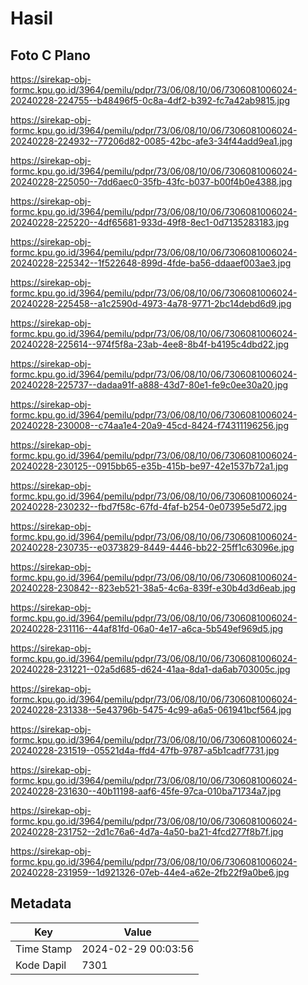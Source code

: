 # Hasil

## Foto C Plano

https://sirekap-obj-formc.kpu.go.id/3964/pemilu/pdpr/73/06/08/10/06/7306081006024-20240228-224755--b48496f5-0c8a-4df2-b392-fc7a42ab9815.jpg

https://sirekap-obj-formc.kpu.go.id/3964/pemilu/pdpr/73/06/08/10/06/7306081006024-20240228-224932--77206d82-0085-42bc-afe3-34f44add9ea1.jpg

https://sirekap-obj-formc.kpu.go.id/3964/pemilu/pdpr/73/06/08/10/06/7306081006024-20240228-225050--7dd6aec0-35fb-43fc-b037-b00f4b0e4388.jpg

https://sirekap-obj-formc.kpu.go.id/3964/pemilu/pdpr/73/06/08/10/06/7306081006024-20240228-225220--4df65681-933d-49f8-8ec1-0d7135283183.jpg

https://sirekap-obj-formc.kpu.go.id/3964/pemilu/pdpr/73/06/08/10/06/7306081006024-20240228-225342--1f522648-899d-4fde-ba56-ddaaef003ae3.jpg

https://sirekap-obj-formc.kpu.go.id/3964/pemilu/pdpr/73/06/08/10/06/7306081006024-20240228-225458--a1c2590d-4973-4a78-9771-2bc14debd6d9.jpg

https://sirekap-obj-formc.kpu.go.id/3964/pemilu/pdpr/73/06/08/10/06/7306081006024-20240228-225614--974f5f8a-23ab-4ee8-8b4f-b4195c4dbd22.jpg

https://sirekap-obj-formc.kpu.go.id/3964/pemilu/pdpr/73/06/08/10/06/7306081006024-20240228-225737--dadaa91f-a888-43d7-80e1-fe9c0ee30a20.jpg

https://sirekap-obj-formc.kpu.go.id/3964/pemilu/pdpr/73/06/08/10/06/7306081006024-20240228-230008--c74aa1e4-20a9-45cd-8424-f74311196256.jpg

https://sirekap-obj-formc.kpu.go.id/3964/pemilu/pdpr/73/06/08/10/06/7306081006024-20240228-230125--0915bb65-e35b-415b-be97-42e1537b72a1.jpg

https://sirekap-obj-formc.kpu.go.id/3964/pemilu/pdpr/73/06/08/10/06/7306081006024-20240228-230232--fbd7f58c-67fd-4faf-b254-0e07395e5d72.jpg

https://sirekap-obj-formc.kpu.go.id/3964/pemilu/pdpr/73/06/08/10/06/7306081006024-20240228-230735--e0373829-8449-4446-bb22-25ff1c63096e.jpg

https://sirekap-obj-formc.kpu.go.id/3964/pemilu/pdpr/73/06/08/10/06/7306081006024-20240228-230842--823eb521-38a5-4c6a-839f-e30b4d3d6eab.jpg

https://sirekap-obj-formc.kpu.go.id/3964/pemilu/pdpr/73/06/08/10/06/7306081006024-20240228-231116--44af81fd-06a0-4e17-a6ca-5b549ef969d5.jpg

https://sirekap-obj-formc.kpu.go.id/3964/pemilu/pdpr/73/06/08/10/06/7306081006024-20240228-231221--02a5d685-d624-41aa-8da1-da6ab703005c.jpg

https://sirekap-obj-formc.kpu.go.id/3964/pemilu/pdpr/73/06/08/10/06/7306081006024-20240228-231338--5e43796b-5475-4c99-a6a5-061941bcf564.jpg

https://sirekap-obj-formc.kpu.go.id/3964/pemilu/pdpr/73/06/08/10/06/7306081006024-20240228-231519--05521d4a-ffd4-47fb-9787-a5b1cadf7731.jpg

https://sirekap-obj-formc.kpu.go.id/3964/pemilu/pdpr/73/06/08/10/06/7306081006024-20240228-231630--40b11198-aaf6-45fe-97ca-010ba71734a7.jpg

https://sirekap-obj-formc.kpu.go.id/3964/pemilu/pdpr/73/06/08/10/06/7306081006024-20240228-231752--2d1c76a6-4d7a-4a50-ba21-4fcd277f8b7f.jpg

https://sirekap-obj-formc.kpu.go.id/3964/pemilu/pdpr/73/06/08/10/06/7306081006024-20240228-231959--1d921326-07eb-44e4-a62e-2fb22f9a0be6.jpg


## Metadata

| Key        | Value               |
| ---------- | ------------------- |
| Time Stamp | 2024-02-29 00:03:56 |
| Kode Dapil | 7301                |



